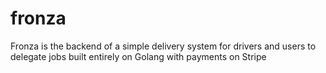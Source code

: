# fronza

Fronza is the backend of a simple delivery system for drivers and users to delegate jobs built entirely on Golang with payments on Stripe

